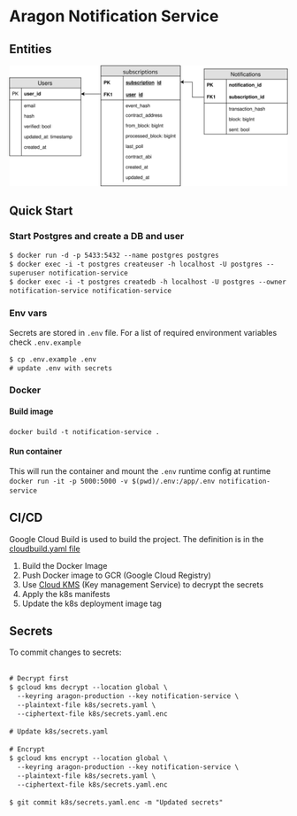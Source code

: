 # Aragon Notification Service

## Entities

![diagram](./db.svg)

## Quick Start

### Start Postgres and create a DB and user

```shell
$ docker run -d -p 5433:5432 --name postgres postgres
$ docker exec -i -t postgres createuser -h localhost -U postgres --superuser notification-service
$ docker exec -i -t postgres createdb -h localhost -U postgres --owner notification-service notification-service
```

### Env vars

Secrets are stored in `.env` file. For a list of required environment variables check `.env.example`

```shell
$ cp .env.example .env
# update .env with secrets
```

### Docker

#### Build image

`docker build -t notification-service .`

#### Run container

This will run the container and mount the `.env` runtime config at runtime
`docker run -it -p 5000:5000 -v $(pwd)/.env:/app/.env notification-service`

## CI/CD

Google Cloud Build is used to build the project. The definition is in the [cloudbuild.yaml file](./cloudbuild.yaml)

1. Build the Docker Image
1. Push Docker image to GCR (Google Cloud Registry)
1. Use [Cloud KMS](https://cloud.google.com/kms/) (Key management Service) to decrypt the secrets
1. Apply the k8s manifests
1. Update the k8s deployment image tag

## Secrets

To commit changes to secrets:

```shell

# Decrypt first
$ gcloud kms decrypt --location global \
  --keyring aragon-production --key notification-service \
  --plaintext-file k8s/secrets.yaml \
  --ciphertext-file k8s/secrets.yaml.enc

# Update k8s/secrets.yaml

# Encrypt
$ gcloud kms encrypt --location global \
  --keyring aragon-production --key notification-service \
  --plaintext-file k8s/secrets.yaml \
  --ciphertext-file k8s/secrets.yaml.enc

$ git commit k8s/secrets.yaml.enc -m "Updated secrets"
```
